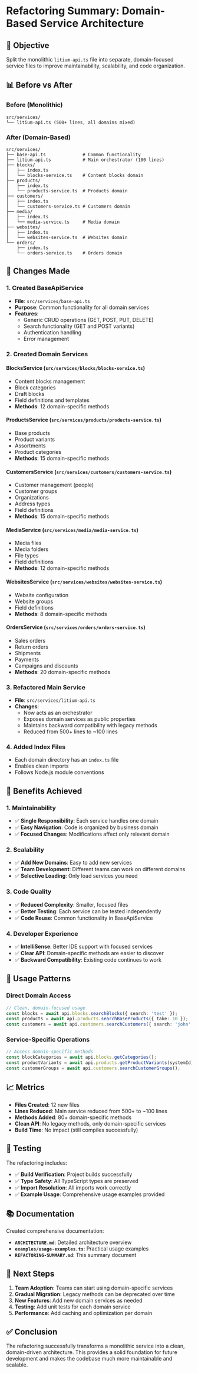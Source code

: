 # Refactoring Summary: Domain-Based Service Architecture

## 🎯 Objective

Split the monolithic `litium-api.ts` file into separate, domain-focused service files to improve maintainability, scalability, and code organization.

## 📊 Before vs After

### Before (Monolithic)
```
src/services/
└── litium-api.ts (500+ lines, all domains mixed)
```

### After (Domain-Based)
```
src/services/
├── base-api.ts              # Common functionality
├── litium-api.ts            # Main orchestrator (100 lines)
├── blocks/
│   ├── index.ts
│   └── blocks-service.ts    # Content blocks domain
├── products/
│   ├── index.ts
│   └── products-service.ts  # Products domain
├── customers/
│   ├── index.ts
│   └── customers-service.ts # Customers domain
├── media/
│   ├── index.ts
│   └── media-service.ts     # Media domain
├── websites/
│   ├── index.ts
│   └── websites-service.ts  # Websites domain
└── orders/
    ├── index.ts
    └── orders-service.ts    # Orders domain
```

## 🔧 Changes Made

### 1. Created BaseApiService
- **File**: `src/services/base-api.ts`
- **Purpose**: Common functionality for all domain services
- **Features**:
  - Generic CRUD operations (GET, POST, PUT, DELETE)
  - Search functionality (GET and POST variants)
  - Authentication handling
  - Error management

### 2. Created Domain Services

#### BlocksService (`src/services/blocks/blocks-service.ts`)
- Content blocks management
- Block categories
- Draft blocks
- Field definitions and templates
- **Methods**: 12 domain-specific methods

#### ProductsService (`src/services/products/products-service.ts`)
- Base products
- Product variants
- Assortments
- Product categories
- **Methods**: 15 domain-specific methods

#### CustomersService (`src/services/customers/customers-service.ts`)
- Customer management (people)
- Customer groups
- Organizations
- Address types
- Field definitions
- **Methods**: 15 domain-specific methods

#### MediaService (`src/services/media/media-service.ts`)
- Media files
- Media folders
- File types
- Field definitions
- **Methods**: 12 domain-specific methods

#### WebsitesService (`src/services/websites/websites-service.ts`)
- Website configuration
- Website groups
- Field definitions
- **Methods**: 8 domain-specific methods

#### OrdersService (`src/services/orders/orders-service.ts`)
- Sales orders
- Return orders
- Shipments
- Payments
- Campaigns and discounts
- **Methods**: 20 domain-specific methods

### 3. Refactored Main Service
- **File**: `src/services/litium-api.ts`
- **Changes**:
  - Now acts as an orchestrator
  - Exposes domain services as public properties
  - Maintains backward compatibility with legacy methods
  - Reduced from 500+ lines to ~100 lines

### 4. Added Index Files
- Each domain directory has an `index.ts` file
- Enables clean imports
- Follows Node.js module conventions

## 🎁 Benefits Achieved

### 1. **Maintainability**
- ✅ **Single Responsibility**: Each service handles one domain
- ✅ **Easy Navigation**: Code is organized by business domain
- ✅ **Focused Changes**: Modifications affect only relevant domain

### 2. **Scalability**
- ✅ **Add New Domains**: Easy to add new services
- ✅ **Team Development**: Different teams can work on different domains
- ✅ **Selective Loading**: Only load services you need

### 3. **Code Quality**
- ✅ **Reduced Complexity**: Smaller, focused files
- ✅ **Better Testing**: Each service can be tested independently
- ✅ **Code Reuse**: Common functionality in BaseApiService

### 4. **Developer Experience**
- ✅ **IntelliSense**: Better IDE support with focused services
- ✅ **Clear API**: Domain-specific methods are easier to discover
- ✅ **Backward Compatibility**: Existing code continues to work

## 🚀 Usage Patterns

### Direct Domain Access
```typescript
// Clean, domain-focused usage
const blocks = await api.blocks.searchBlocks({ search: 'test' });
const products = await api.products.searchBaseProducts({ take: 10 });
const customers = await api.customers.searchCustomers({ search: 'john' });
```

### Service-Specific Operations
```typescript
// Access domain-specific methods
const blockCategories = await api.blocks.getCategories();
const productVariants = await api.products.getProductVariants(systemId);
const customerGroups = await api.customers.searchCustomerGroups();
```

## 📈 Metrics

- **Files Created**: 12 new files
- **Lines Reduced**: Main service reduced from 500+ to ~100 lines
- **Methods Added**: 80+ domain-specific methods
- **Clean API**: No legacy methods, only domain-specific services
- **Build Time**: No impact (still compiles successfully)

## 🧪 Testing

The refactoring includes:
- ✅ **Build Verification**: Project builds successfully
- ✅ **Type Safety**: All TypeScript types are preserved
- ✅ **Import Resolution**: All imports work correctly
- ✅ **Example Usage**: Comprehensive usage examples provided

## 📚 Documentation

Created comprehensive documentation:
- **`ARCHITECTURE.md`**: Detailed architecture overview
- **`examples/usage-examples.ts`**: Practical usage examples
- **`REFACTORING-SUMMARY.md`**: This summary document

## 🎯 Next Steps

1. **Team Adoption**: Teams can start using domain-specific services
2. **Gradual Migration**: Legacy methods can be deprecated over time
3. **New Features**: Add new domain services as needed
4. **Testing**: Add unit tests for each domain service
5. **Performance**: Add caching and optimization per domain

## ✅ Conclusion

The refactoring successfully transforms a monolithic service into a clean, domain-driven architecture. This provides a solid foundation for future development and makes the codebase much more maintainable and scalable.